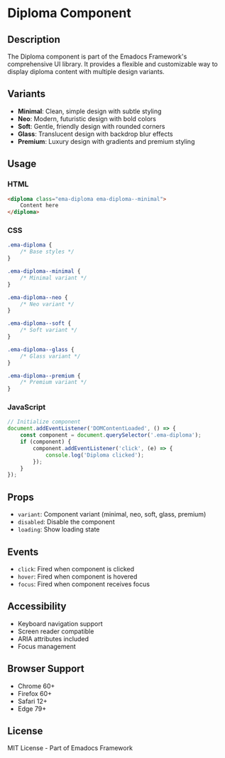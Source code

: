 # Diploma Component

## Description
The Diploma component is part of the Emadocs Framework's comprehensive UI library. It provides a flexible and customizable way to display diploma content with multiple design variants.

## Variants
- **Minimal**: Clean, simple design with subtle styling
- **Neo**: Modern, futuristic design with bold colors
- **Soft**: Gentle, friendly design with rounded corners
- **Glass**: Translucent design with backdrop blur effects
- **Premium**: Luxury design with gradients and premium styling

## Usage

### HTML
```html
<diploma class="ema-diploma ema-diploma--minimal">
    Content here
</diploma>
```

### CSS
```css
.ema-diploma {
    /* Base styles */
}

.ema-diploma--minimal {
    /* Minimal variant */
}

.ema-diploma--neo {
    /* Neo variant */
}

.ema-diploma--soft {
    /* Soft variant */
}

.ema-diploma--glass {
    /* Glass variant */
}

.ema-diploma--premium {
    /* Premium variant */
}
```

### JavaScript
```javascript
// Initialize component
document.addEventListener('DOMContentLoaded', () => {
    const component = document.querySelector('.ema-diploma');
    if (component) {
        component.addEventListener('click', (e) => {
            console.log('Diploma clicked');
        });
    }
});
```

## Props
- `variant`: Component variant (minimal, neo, soft, glass, premium)
- `disabled`: Disable the component
- `loading`: Show loading state

## Events
- `click`: Fired when component is clicked
- `hover`: Fired when component is hovered
- `focus`: Fired when component receives focus

## Accessibility
- Keyboard navigation support
- Screen reader compatible
- ARIA attributes included
- Focus management

## Browser Support
- Chrome 60+
- Firefox 60+
- Safari 12+
- Edge 79+

## License
MIT License - Part of Emadocs Framework
